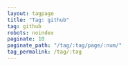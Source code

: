 ```yaml
---
layout: tagpage
title: "Tag: github"
tag: github
robots: noindex
paginate: 10
paginate_path: "/tag/:tag/page/:num/"
tag_permalink: /tag/:tag
---
```

